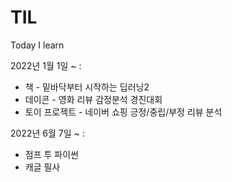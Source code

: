 # TIL
Today I learn

2022년 1월 1일 ~ :
- 책 - 밑바닥부터 시작하는 딥러닝2
- 데이콘 - 영화 리뷰 감정분석 경진대회
- 토이 프로젝트 - 네이버 쇼핑 긍정/중립/부정 리뷰 분석 

2022년 6월 7일 ~ :
- 점프 투 파이썬 
- 캐글 필사
